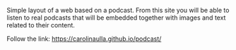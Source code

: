 Simple layout of a web based on a podcast. From this site you will be able to listen to real podcasts that will be embedded together with images and text related to their content.

Follow the link: https://carolinaulla.github.io/podcast/
